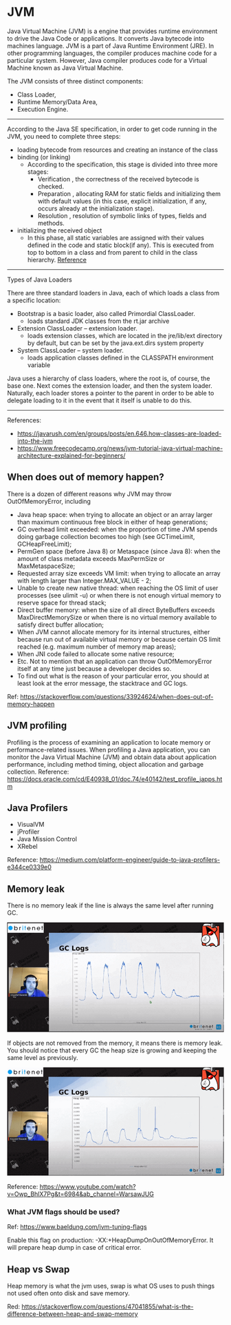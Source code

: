# JVM

Java Virtual Machine (JVM) is a engine that provides runtime environment to drive the Java Code or applications. It converts Java bytecode into machines language. JVM is a part of Java Runtime Environment (JRE). In other programming languages, the compiler produces machine code for a particular system. However, Java compiler produces code for a Virtual Machine known as Java Virtual Machine.

The JVM consists of three distinct components:
- Class Loader,
- Runtime Memory/Data Area,
- Execution Engine.

---

According to the Java SE specification, in order to get code running in the JVM, you need to complete three steps:
- loading bytecode from resources and creating an instance of the class
- binding (or linking)
    - According to the specification, this stage is divided into three more stages:
        - Verification , the correctness of the received bytecode is checked.
        - Preparation , allocating RAM for static fields and initializing them with default values (in this case, explicit initialization, if any, occurs already at the initialization stage).
        - Resolution , resolution of symbolic links of types, fields and methods.
- initializing the received object
    - In this phase, all static variables are assigned with their values defined in the code and static block(if any). This is executed from top to bottom in a class and from parent to child in the class hierarchy. [Reference](https://www.geeksforgeeks.org/jvm-works-jvm-architecture/)

---

Types of Java Loaders

There are three standard loaders in Java, each of which loads a class from a specific location:
- Bootstrap is a basic loader, also called Primordial ClassLoader.
  - loads standard JDK classes from the rt.jar archive
- Extension ClassLoader – extension loader.
  - loads extension classes, which are located in the jre/lib/ext directory by default, but can be set by the java.ext.dirs system property
- System ClassLoader – system loader.
  - loads application classes defined in the CLASSPATH environment variable

Java uses a hierarchy of class loaders, where the root is, of course, the base one. Next comes the extension loader, and then the system loader. Naturally, each loader stores a pointer to the parent in order to be able to delegate loading to it in the event that it itself is unable to do this.

---

References:
- https://javarush.com/en/groups/posts/en.646.how-classes-are-loaded-into-the-jvm
- https://www.freecodecamp.org/news/jvm-tutorial-java-virtual-machine-architecture-explained-for-beginners/

## When does out of memory happen?

There is a dozen of different reasons why JVM may throw OutOfMemoryError, including

- Java heap space: when trying to allocate an object or an array larger than maximum continuous free block in either of heap generations;
- GC overhead limit exceeded: when the proportion of time JVM spends doing garbage collection becomes too high (see GCTimeLimit, GCHeapFreeLimit);
- PermGen space (before Java 8) or Metaspace (since Java 8): when the amount of class metadata exceeds MaxPermSize or MaxMetaspaceSize;
- Requested array size exceeds VM limit: when trying to allocate an array with length larger than Integer.MAX_VALUE - 2;
- Unable to create new native thread: when reaching the OS limit of user processes (see ulimit -u) or when there is not enough virtual memory to reserve space for thread stack;
- Direct buffer memory: when the size of all direct ByteBuffers exceeds MaxDirectMemorySize or when there is no virtual memory available to satisfy direct buffer allocation;
- When JVM cannot allocate memory for its internal structures, either because run out of available virtual memory or because certain OS limit reached (e.g. maximum number of memory map areas);
- When JNI code failed to allocate some native resource;
- Etc. Not to mention that an application can throw OutOfMemoryError itself at any time just because a developer decides so.
- To find out what is the reason of your particular error, you should at least look at the error message, the stacktrace and GC logs.

Ref: https://stackoverflow.com/questions/33924624/when-does-out-of-memory-happen

## JVM profiling

Profiling is the process of examining an application to locate memory or performance-related issues. When profiling a Java application, you can monitor the Java Virtual Machine (JVM) and obtain data about application performance, including method timing, object allocation and garbage collection. Reference: https://docs.oracle.com/cd/E40938_01/doc.74/e40142/test_profile_japps.htm

## Java Profilers

- VisualVM
- jProfiler
- Java Mission Control
- XRebel

Reference: https://medium.com/platform-engineer/guide-to-java-profilers-e344ce0339e0

## Memory leak

There is no memory leak if the line is always the same level after running GC.

![img](images/jvm/no-memory-leak.png)

If objects are not removed from the memory, it means there is memory leak. You should notice that every GC the heap size is growing and keeping the same level as previously.

![img](images/jvm/memory-leak.png)

Reference: https://www.youtube.com/watch?v=Owp_BhlX7Pg&t=6984&ab_channel=WarsawJUG

### What JVM flags should be used?

Ref: <https://www.baeldung.com/jvm-tuning-flags>

Enable this flag on production: -XX:+HeapDumpOnOutOfMemoryError. It will prepare heap dump in case of critical error.

## Heap vs Swap

Heap memory is what the jvm uses, swap is what OS uses to push things not used often onto disk and save memory.

Red: https://stackoverflow.com/questions/47041855/what-is-the-difference-between-heap-and-swap-memory
